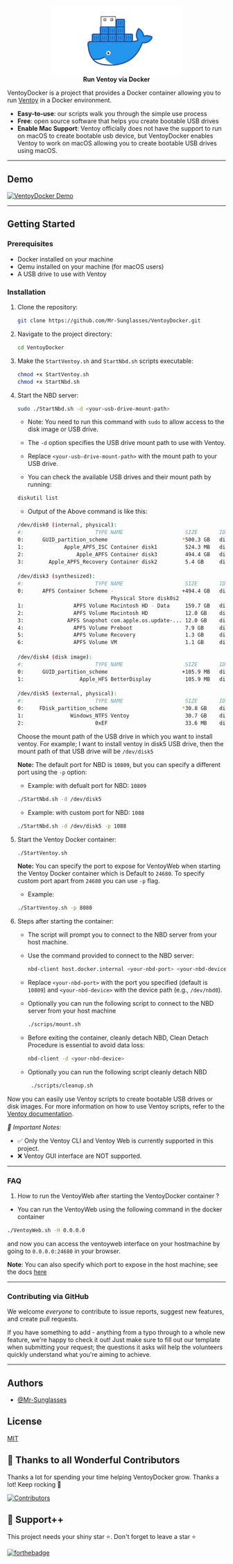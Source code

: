 <!-- markdownlint-configure-file { "MD004": { "style": "consistent" } } -->
<!-- markdownlint-disable MD033 -->
#

<p align="center">
  <img src="./assets/VentoyDocker.png" alt="VentoyDocker logo" width="300" />
  <br>
  <strong>Run Ventoy via Docker</strong>
</p>

<!-- markdownlint-enable MD033 -->

VentoyDocker is a project that provides a Docker container allowing you to run [Ventoy](https://www.ventoy.net/) in a Docker environment. 

- **Easy-to-use**: our scripts walk you through the simple use process
- **Free**: open source software that helps you create bootable USB drives
- **Enable Mac Support**: Ventoy officially does not have the support to run on macOS to create bootable usb device, but VentoyDocker enables Ventoy to work on macOS allowing you to create bootable USB drives using macOS.

-----

## Demo

[![VentoyDocker Demo](https://img.youtube.com/vi/lMra8McfwAk/0.jpg)](https://www.youtube.com/watch?v=lMra8McfwAk)

-----

## Getting Started

### Prerequisites
- Docker installed on your machine
- Qemu installed on your machine (for macOS users)
- A USB drive to use with Ventoy

### Installation
1. Clone the repository:
   ```bash
   git clone https://github.com/Mr-Sunglasses/VentoyDocker.git
   ```
2. Navigate to the project directory:
   ```bash
   cd VentoyDocker
   ``` 
3. Make the `StartVentoy.sh` and `StartNbd.sh` scripts executable:
   ```bash
   chmod +x StartVentoy.sh
   chmod +x StartNbd.sh
   ``` 
4. Start the NBD server:
   ```bash
   sudo ./StartNbd.sh -d <your-usb-drive-mount-path>
   ```

    - Note: You need to run this command with `sudo` to allow access to the disk image or USB drive.
    - The `-d` option specifies the USB drive mount path to use with Ventoy.
   - Replace `<your-usb-drive-mount-path>` with the mount path to your USB drive.

   - You can check the available USB drives and their mount path by running:
   ```bash
   diskutil list
   ```
   - Output of the Above command is like this:

   ```bash
   /dev/disk0 (internal, physical):
   #:                       TYPE NAME                    SIZE       IDENTIFIER
   0:      GUID_partition_scheme                        *500.3 GB   disk0
   1:             Apple_APFS_ISC Container disk1         524.3 MB   disk0s1
   2:                 Apple_APFS Container disk3         494.4 GB   disk0s2
   3:        Apple_APFS_Recovery Container disk2         5.4 GB     disk0s3

   /dev/disk3 (synthesized):
   #:                       TYPE NAME                    SIZE       IDENTIFIER
   0:      APFS Container Scheme -                      +494.4 GB   disk3
                                 Physical Store disk0s2
   1:                APFS Volume Macintosh HD - Data     159.7 GB   disk3s1
   2:                APFS Volume Macintosh HD            12.0 GB    disk3s3
   3:              APFS Snapshot com.apple.os.update-... 12.0 GB    disk3s3s1
   4:                APFS Volume Preboot                 7.9 GB     disk3s4
   5:                APFS Volume Recovery                1.3 GB     disk3s5
   6:                APFS Volume VM                      1.1 GB     disk3s6

   /dev/disk4 (disk image):
   #:                       TYPE NAME                    SIZE       IDENTIFIER
   0:      GUID_partition_scheme                        +105.9 MB   disk4
   1:                  Apple_HFS BetterDisplay           105.9 MB   disk4s1

   /dev/disk5 (external, physical):
   #:                       TYPE NAME                    SIZE       IDENTIFIER
   0:     FDisk_partition_scheme                        *30.8 GB    disk5
   1:               Windows_NTFS Ventoy                  30.7 GB    disk5s1
   2:                       0xEF                         33.6 MB    disk5s 
   ```
   Choose the mount path of the USB drive in which you want to install ventoy. For example; I want to install ventoy in disk5 USB drive, then the mount path of that USB drive will be `/dev/disk5`

   __Note:__ The default port for NBD is `10809`, but you can specify a different port using the `-p` option:
   
   - Example: with defualt port for NBD: `10809`

   ```bash
   ./StartNbd.sh -d /dev/disk5
   ```

   - Example: with custom port for NBD: `1088`

   ```bash
   ./StartNbd.sh -d /dev/disk5 -p 1088
   ```

5. Start the Ventoy Docker container:
   ```bash
   ./StartVentoy.sh
   ```  

   __Note:__ You can specify the port to expose for VentoyWeb when starting the Ventoy Docker container which is Default to `24680`. To specify custom port apart from `24680` you can use `-p` flag.

   - Example:

   ```bash
   ./StartVentoy.sh -p 8080
   ```

6. Steps after starting the container:
   - The script will prompt you to connect to the NBD server from your host machine.
   - Use the command provided to connect to the NBD server:
     ```bash
     nbd-client host.docker.internal <your-nbd-port> <your-nbd-device>
     ```
   - Replace `<your-nbd-port>` with the port you specified (default is `10809`) and `<your-nbd-device>` with the device path (e.g., `/dev/nbd0`).
   - Optionally you can run the following script to connect to the NBD server from your host machine
     ```bash
     ./scrips/mount.sh
     ```


   - Before exiting the container, cleanly detach NBD, Clean Detach Procedure is essential to avoid data loss: 
        ```bash
        nbd-client -d <your-nbd-device>
        ```
   - Optionally you can run the following script cleanly detach NBD
        ```bash
         ./scripts/cleanup.sh
        ```

Now you can easily use Ventoy scripts to create bootable USB drives or disk images. For more information on how to use Ventoy scripts, refer to the [Ventoy documentation](https://www.ventoy.net/en/doc_start.html).

_📢 Important Notes:_
- ✅ Only the Ventoy CLI and Ventoy Web is currently supported in this project.
- ❌ Ventoy GUI interface are NOT supported.

----

### FAQ

1. How to run the VentoyWeb after starting the VentoyDocker container ?
- You can run the VentoyWeb using the following command in the docker container
```bash
./VentoyWeb.sh -H 0.0.0.0
```

and now you can access the ventoyweb interface on your hostmachine by going to `0.0.0.0:24680` in your browser.

__Note__: You can also specify which port to expose in the host machine; see the docs [here](#installation)

----

### Contributing via GitHub

We welcome _everyone_ to contribute to issue reports, suggest new features, and create pull requests.

If you have something to add - anything from a typo through to a whole new feature, we're happy to check it out! Just make sure to fill out our template when submitting your request; the questions it asks will help the volunteers quickly understand what you're aiming to achieve.

-----

## Authors

- [@Mr-Sunglasses](https://www.github.com/Mr-Sunglasses)

## License

[MIT](https://choosealicense.com/licenses/mit/)

## 💪 Thanks to all Wonderful Contributors

Thanks a lot for spending your time helping VentoyDocker grow.
Thanks a lot! Keep rocking 🍻

[![Contributors](https://contrib.rocks/image?repo=Mr-Sunglasses/VentoyDocker)](https://github.com/Mr-Sunglasses/VentoyDocker/graphs/contributors)

## 🙏 Support++

This project needs your shiny star ⭐.
Don't forget to leave a star ⭐️

[![forthebadge](https://forthebadge.com/images/badges/built-with-love.svg)](https://forthebadge.com)
